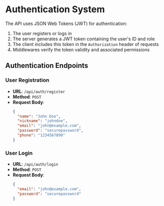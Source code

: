 # Authentication System

The API uses JSON Web Tokens (JWT) for authentication:

1. The user registers or logs in
2. The server generates a JWT token containing the user's ID and role
3. The client includes this token in the `Authorization` header of requests
4. Middlewares verify the token validity and associated permissions

## Authentication Endpoints

### User Registration
- **URL**: `/api/auth/register`
- **Method**: `POST`
- **Request Body**:
  ```json
  {
    "name": "John Doe",
    "nickname": "johndoe",
    "email": "john@example.com",
    "password": "securepassword",
    "phone": "1234567890"
  }
  ```

### User Login
- **URL**: `/api/auth/login`
- **Method**: `POST`
- **Request Body**:
  ```json
  {
    "email": "john@example.com",
    "password": "securepassword"
  }
  ```